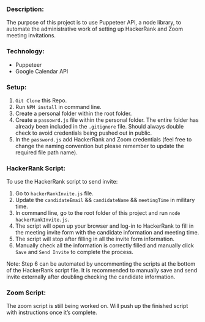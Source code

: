 ### Description:

The purpose of this project is to use Puppeteer API, a node library, to automate the administrative work of setting up HackerRank and Zoom meeting invitations.

### Technology:

- Puppeteer
- Google Calendar API

### Setup:

1. `Git Clone` this Repo.
2. Run `NPM install` in command line.
3. Create a personal folder within the root folder.
4. Create a `passowrd.js` file within the personal folder. The entire folder has already been included in the `.gitignore` file. Should always double check to avoid credentials being pushed out in public.
5. In the `password.js` add HackerRank and Zoom credentials (feel free to change the naming convention but please remember to update the required file path name).

### HackerRank Script:

To use the HackerRank script to send invite:

1. Go to `hackerRankInvite.js` file.
2. Update the `candidateEmail` && `candidateName` && `meetingTime` in military time.
3. In command line, go to the root folder of this project and run `node hackerRankInvite.js`.
4. The script will open up your browser and log-in to HackerRank to fill in the meeting invite form with the candidate information and meeting time.
5. The script will stop after filling in all the invite form information.
6. Manually check all the information is correctly filled and manually click `Save` and `Send Invite` to complete the process.

Note: Step 6 can be automated by uncommenting the scripts at the bottom of the HackerRank script file. It is recommended to manually save and send invite externally after doubling checking the candidate information.

### Zoom Script:

The zoom script is still being worked on. Will push up the finished script with instructions once it’s complete.
